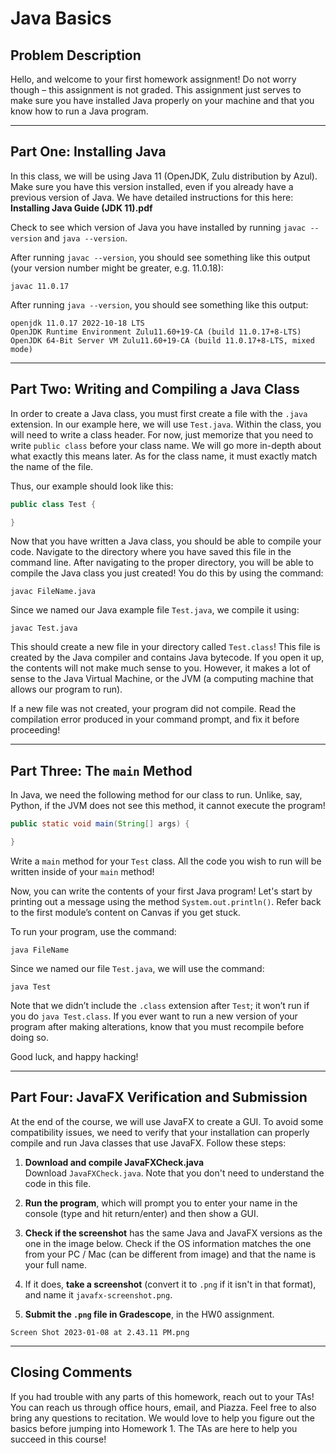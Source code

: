 # Java Basics

## Problem Description
Hello, and welcome to your first homework assignment! Do not worry though – this assignment is not graded. This assignment just serves to make sure you have installed Java properly on your machine and that you know how to run a Java program.  

---

## Part One: Installing Java

In this class, we will be using Java 11 (OpenJDK, Zulu distribution by Azul). Make sure you have this version installed, even if you already have a previous version of Java. We have detailed instructions for this here: **Installing Java Guide (JDK 11).pdf**

Check to see which version of Java you have installed by running `javac --version` and `java --version`.

After running `javac --version`, you should see something like this output (your version number might be greater, e.g. 11.0.18):

```
javac 11.0.17
```

After running `java --version`, you should see something like this output:

```
openjdk 11.0.17 2022-10-18 LTS
OpenJDK Runtime Environment Zulu11.60+19-CA (build 11.0.17+8-LTS)
OpenJDK 64-Bit Server VM Zulu11.60+19-CA (build 11.0.17+8-LTS, mixed mode)
```

---

## Part Two: Writing and Compiling a Java Class

In order to create a Java class, you must first create a file with the `.java` extension. In our example here, we will use `Test.java`. Within the class, you will need to write a class header. For now, just memorize that you need to write `public class` before your class name. We will go more in-depth about what exactly this means later. As for the class name, it must exactly match the name of the file.

Thus, our example should look like this:

```java
public class Test {

}
```

Now that you have written a Java class, you should be able to compile your code. Navigate to the directory where you have saved this file in the command line. After navigating to the proper directory, you will be able to compile the Java class you just created! You do this by using the command:

```
javac FileName.java
```

Since we named our Java example file `Test.java`, we compile it using:

```
javac Test.java
```

This should create a new file in your directory called `Test.class`! This file is created by the Java compiler and contains Java bytecode. If you open it up, the contents will not make much sense to you. However, it makes a lot of sense to the Java Virtual Machine, or the JVM (a computing machine that allows our program to run). 

If a new file was not created, your program did not compile. Read the compilation error produced in your command prompt, and fix it before proceeding!

---

## Part Three: The `main` Method

In Java, we need the following method for our class to run. Unlike, say, Python, if the JVM does not see this method, it cannot execute the program!

```java
public static void main(String[] args) {

}
```

Write a `main` method for your `Test` class. All the code you wish to run will be written inside of your `main` method!

Now, you can write the contents of your first Java program! Let's start by printing out a message using the method `System.out.println()`. Refer back to the first module’s content on Canvas if you get stuck.

To run your program, use the command:

```
java FileName
```

Since we named our file `Test.java`, we will use the command:

```
java Test
```

Note that we didn’t include the `.class` extension after `Test`; it won’t run if you do `java Test.class`. If you ever want to run a new version of your program after making alterations, know that you must recompile before doing so.

Good luck, and happy hacking!

---

## Part Four: JavaFX Verification and Submission

At the end of the course, we will use JavaFX to create a GUI. To avoid some compatibility issues, we need to verify that your installation can properly compile and run Java classes that use JavaFX. Follow these steps:

1. **Download and compile JavaFXCheck.java**  
   Download `JavaFXCheck.java`. Note that you don't need to understand the code in this file.

2. **Run the program**, which will prompt you to enter your name in the console (type and hit return/enter) and then show a GUI.

3. **Check if the screenshot** has the same Java and JavaFX versions as the one in the image below. Check if the OS information matches the one from your PC / Mac (can be different from image) and that the name is your full name.

4. If it does, **take a screenshot** (convert it to `.png` if it isn't in that format), and name it `javafx-screenshot.png`.

5. **Submit the `.png` file in Gradescope**, in the HW0 assignment.

`Screen Shot 2023-01-08 at 2.43.11 PM.png`

---

## Closing Comments

If you had trouble with any parts of this homework, reach out to your TAs! You can reach us through office hours, email, and Piazza. Feel free to also bring any questions to recitation. We would love to help you figure out the basics before jumping into Homework 1. The TAs are here to help you succeed in this course!
